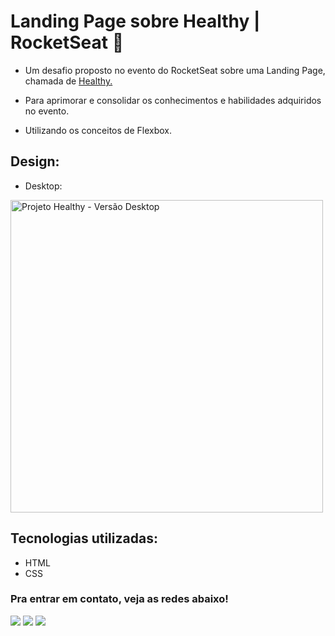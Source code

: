 # Landing Page sobre Healthy | RocketSeat 🚀

* Um desafio proposto no evento do RocketSeat sobre uma Landing Page, chamada de <a href="https://matias-ezequiel-correa.github.io/landing-page-healthy/" target="_blank">Healthy.</a> 

* Para aprimorar e consolidar os conhecimentos e habilidades adquiridos no evento. 

* Utilizando os conceitos de Flexbox.


## Design:
* Desktop:
<img height="500em" src="./src/css/design/desktop-desing.PNG" alt="Projeto Healthy - Versão Desktop">

## Tecnologias utilizadas:

 * HTML
 * CSS

 ### Pra entrar em contato, veja as redes abaixo!
 
<div> 
  <a href="https://instagram.com/maticorrea10" target="_blank"><img src="https://img.shields.io/badge/-Instagram-%23E4405F?style=for-the-badge&logo=instagram&logoColor=white" target="_blank"></a>
  <a href = "https://matiasecorrea19@gmail.com"><img src="https://img.shields.io/badge/-Gmail-%23333?style=for-the-badge&logo=gmail&logoColor=white" target="_blank"></a>
  <a href="https://www.linkedin.com/in/matías-ezequiel-correa" target="_blank"><img src="https://img.shields.io/badge/-LinkedIn-%230077B5?style=for-the-badge&logo=linkedin&logoColor=white" target="_blank"></a> 
</div>

